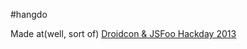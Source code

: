 #hangdo

Made at(well, sort of) [Droidcon & JSFoo Hackday 2013](https://hacknight.in/droidconin/2013-droidcon-jsfoo)
